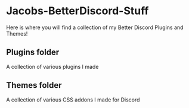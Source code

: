 # Jacobs-BetterDiscord-Stuff
Here is where you will find a collection of my Better Discord Plugins and Themes!

## Plugins folder
A collection of various plugins I made

## Themes folder
A collection of various CSS addons I made for Discord
